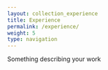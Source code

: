 ```yaml
---
layout: collection_experience
title: Experience
permalink: /experience/
weight: 5
type: navigation
---
```

Something describing your work